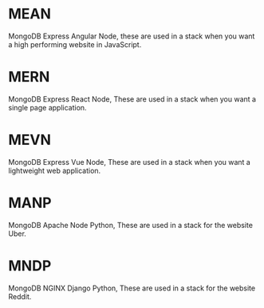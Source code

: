 # MEAN

MongoDB Express Angular Node, these are used in a stack when you want a high performing website in JavaScript.

# MERN

MongoDB Express React Node, These are used in a stack when you want a single page application.

# MEVN

MongoDB Express Vue Node, These are used in a stack when you want a lightweight web application.

# MANP

MongoDB Apache Node Python, These are used in a stack for the website Uber.

# MNDP

MongoDB NGINX Django Python, These are used in a stack for the website Reddit.
